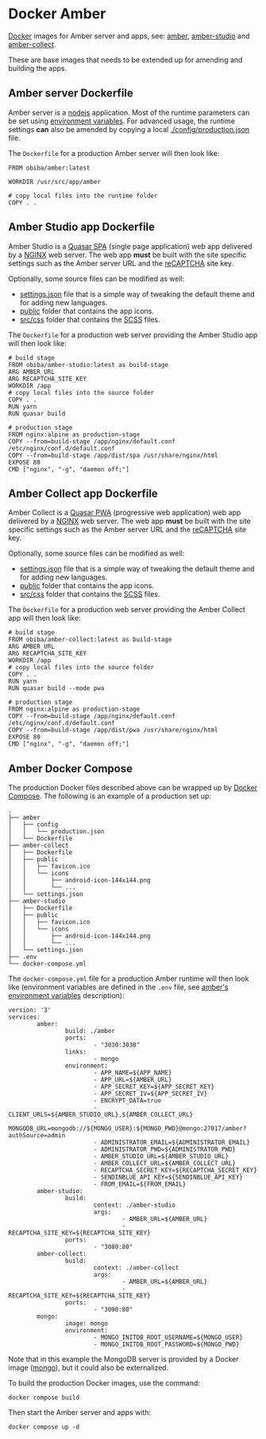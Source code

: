 Docker Amber
============

[Docker](https://docs.docker.com/) images for Amber server and apps, see: [amber](https://github.com/obiba/amber), [amber-studio](https://github.com/obiba/amber-studio) and [amber-collect](https://github.com/obiba/amber-collect).

These are base images that needs to be extended up for amending and building the apps.

Amber server Dockerfile
-----------------------

Amber server is a [nodejs](https://nodejs.org/) application. Most of the runtime parameters can be set using [environment variables]((https://github.com/obiba/amber/blob/main/README.md#environment-variables)). For advanced usage, the runtime settings **can** also be amended by copying a local [./config/production.json](https://github.com/obiba/amber/blob/main/config/production.json) file.

The `Dockerfile` for a production Amber server will then look like:

```
FROM obiba/amber:latest

WORKDIR /usr/src/app/amber

# copy local files into the runtime folder
COPY . .
```

Amber Studio app Dockerfile
---------------------------

Amber Studio is a [Quasar SPA](https://quasar.dev/quasar-cli-vite/developing-spa/introduction) (single page application) web app delivered by a [NGINX](https://www.nginx.com/) web server. The web app **must** be built with the site specific settings such as the Amber server URL and the [reCAPTCHA](https://developers.google.com/recaptcha/) site key.

Optionally, some source files can be modified as well:

* [settings.json](https://github.com/obiba/amber-studio/blob/main/settings.json) file that is a simple way of tweaking the default theme and for adding new languages.
* [public](https://github.com/obiba/amber-studio/tree/main/public) folder that contains the app icons.
* [src/css](https://github.com/obiba/amber-studio/tree/main/src/css) folder that contains the [SCSS](https://sass-lang.com/documentation/syntax) files.

The `Dockerfile` for a production web server providing the Amber Studio app will then look like:

```
# build stage
FROM obiba/amber-studio:latest as build-stage
ARG AMBER_URL
ARG RECAPTCHA_SITE_KEY
WORKDIR /app
# copy local files into the source folder
COPY . .
RUN yarn
RUN quasar build

# production stage
FROM nginx:alpine as production-stage
COPY --from=build-stage /app/nginx/default.conf /etc/nginx/conf.d/default.conf
COPY --from=build-stage /app/dist/spa /usr/share/nginx/html
EXPOSE 80
CMD ["nginx", "-g", "daemon off;"]
```

Amber Collect app Dockerfile
----------------------------

Amber Collect is a [Quasar PWA](https://quasar.dev/quasar-cli-vite/developing-pwa/introduction) (progressive web application) web app delivered by a [NGINX](https://www.nginx.com/) web server. The web app **must** be built with the site specific settings such as the Amber server URL and the [reCAPTCHA](https://developers.google.com/recaptcha/) site key.

Optionally, some source files can be modified as well:

* [settings.json](https://github.com/obiba/amber-collect/blob/main/settings.json) file that is a simple way of tweaking the default theme and for adding new languages.
* [public](https://github.com/obiba/amber-collect/tree/main/public) folder that contains the app icons.
* [src/css](https://github.com/obiba/amber-collect/tree/main/src/css) folder that contains the [SCSS](https://sass-lang.com/documentation/syntax) files.

The `Dockerfile` for a production web server providing the Amber Collect app will then look like:

```
# build stage
FROM obiba/amber-collect:latest as build-stage
ARG AMBER_URL
ARG RECAPTCHA_SITE_KEY
WORKDIR /app
# copy local files into the source folder
COPY . .
RUN yarn
RUN quasar build --mode pwa

# production stage
FROM nginx:alpine as production-stage
COPY --from=build-stage /app/nginx/default.conf /etc/nginx/conf.d/default.conf
COPY --from=build-stage /app/dist/pwa /usr/share/nginx/html
EXPOSE 80
CMD ["nginx", "-g", "daemon off;"]
```

Amber Docker Compose
--------------------

The production Docker files described above can be wrapped up by [Docker Compose](https://docs.docker.com/compose/). The following is an example of a production set up:

```
.
├── amber
│   ├── config
│   │   └── production.json
│   └── Dockerfile
├── amber-collect
│   ├── Dockerfile
│   ├── public
│   │   ├── favicon.ico
│   │   └── icons
│   │       ├── android-icon-144x144.png
│   │       └── ...
│   └── settings.json
├── amber-studio
│   ├── Dockerfile
│   ├── public
│   │   ├── favicon.ico
│   │   └── icons
│   │       ├── android-icon-144x144.png
│   │       └── ...
│   └── settings.json
├── .env
└── docker-compose.yml
```

The `docker-compose.yml` file for a production Amber runtime will then look like (environment variables are defined in the `.env` file, see [amber's environment variables](https://github.com/obiba/amber/blob/main/README.md#environment-variables) description):

```
version: '3'
services:
        amber:
                build: ./amber
                ports:
                        - "3030:3030"
                links:
                        - mongo
                environment:
                        - APP_NAME=${APP_NAME}
                        - APP_URL=${AMBER_URL}
                        - APP_SECRET_KEY=${APP_SECRET_KEY}
                        - APP_SECRET_IV=${APP_SECRET_IV}
                        - ENCRYPT_DATA=true
                        - CLIENT_URLS=${AMBER_STUDIO_URL},${AMBER_COLLECT_URL}
                        - MONGODB_URL=mongodb://${MONGO_USER}:${MONGO_PWD}@mongo:27017/amber?authSource=admin
                        - ADMINISTRATOR_EMAIL=${ADMINISTRATOR_EMAIL}
                        - ADMINISTRATOR_PWD=${ADMINISTRATOR_PWD}
                        - AMBER_STUDIO_URL=${AMBER_STUDIO_URL}
                        - AMBER_COLLECT_URL=${AMBER_COLLECT_URL}
                        - RECAPTCHA_SECRET_KEY=${RECAPTCHA_SECRET_KEY}
                        - SENDINBLUE_API_KEY=${SENDINBLUE_API_KEY}
                        - FROM_EMAIL=${FROM_EMAIL}
        amber-studio:
                build:
                        context: ./amber-studio
                        args:
                                - AMBER_URL=${AMBER_URL}
                                - RECAPTCHA_SITE_KEY=${RECAPTCHA_SITE_KEY}
                ports:
                        - "3080:80"
        amber-collect:
                build:
                        context: ./amber-collect
                        args:
                                - AMBER_URL=${AMBER_URL}
                                - RECAPTCHA_SITE_KEY=${RECAPTCHA_SITE_KEY}
                ports:
                        - "3090:80"
        mongo:
                image: mongo
                environment:
                        - MONGO_INITDB_ROOT_USERNAME=${MONGO_USER}
                        - MONGO_INITDB_ROOT_PASSWORD=${MONGO_PWD}
```

Note that in this example the MongoDB server is provided by a Docker image ([mongo](https://hub.docker.com/_/mongo/)), but it could also be externalized.

To build the production Docker images, use the command:

```
docker compose build
```

Then start the Amber server and apps with:

```
docker compose up -d
```
